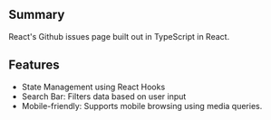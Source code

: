 ## Summary

React's Github issues page built out in TypeScript in React.

## Features

- State Management using React Hooks
- Search Bar: Filters data based on user input
- Mobile-friendly: Supports mobile browsing using media queries.
